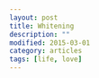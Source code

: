 ```yaml
---
layout: post
title: Whitening
description: ""
modified: 2015-03-01
category: articles
tags: [life, love]
---
```


